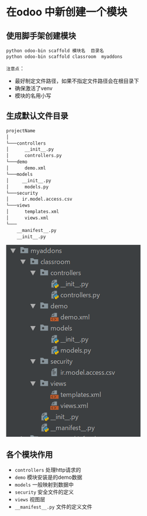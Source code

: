 # 在odoo 中新创建一个模块

## 使用脚手架创建模块

```shell
python odoo-bin scaffold 模块名  目录名
python odoo-bin scaffold classroom  myaddons
```

`注意点`：

+ 最好制定文件路径，如果不指定文件路径会在根目录下
+ 确保激活了venv
+ 模块的名用小写

## 生成默认文件目录

```html
projectName
│
└───controllers
│      __init__.py
│      controllers.py
└───demo
│      demo.xml
└───models
│     __init__.py
│      models.py
└───security
│     ir.model.access.csv
└───views
│      templates.xml
│      views.xml
└───
    __manifest__.py
    __init__.py
```

![文件目录](images/2019-05-29-11-02-55.png)

## 各个模块作用

+ `controllers`
处理http请求的
+ `demo`
模块安装是的demo数据
+ `models`
一般映射到数据中
+ `security`
安全文件的定义
+ `views`
视图层
+ `__manifest__.py`
文件的定义文件
